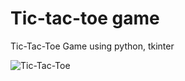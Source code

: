 # Tic-tac-toe game
 Tic-Tac-Toe Game using python, tkinter
 
![Tic-Tac-Toe](https://user-images.githubusercontent.com/30772599/80479031-0addc200-896c-11ea-8ab3-c450aace0025.PNG)
